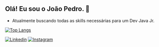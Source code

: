 ## Olá! Eu sou o João Pedro. 👋

- Atualmente buscando todas as skills necessárias para um Dev Java Jr.

[![Top Langs](https://github-readme-stats.vercel.app/api/top-langs/?username=Pethoriano&layout=compact)](https://github.com/Pethoriano)

[![Linkedin](https://img.shields.io/badge/LinkedIn-0077B5?style=for-the-badge&logo=linkedin&logoColor=white)](https://www.linkedin.com/in/joaopedrogssantana/) [![Instagram](https://img.shields.io/badge/Instagram-E4405F?style=for-the-badge&logo=instagram&logoColor=white)](https://www.instagram.com/pethorian/)
